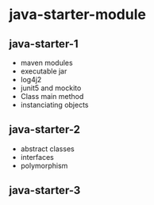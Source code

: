 # java-starter-module

## java-starter-1
- maven modules
- executable jar
- log4j2
- junit5 and mockito
- Class main method
- instanciating objects 

## java-starter-2
- abstract classes
- interfaces
- polymorphism

## java-starter-3
